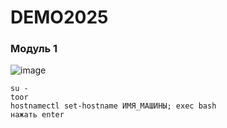 # DEMO2025
### Модуль 1
![image](https://github.com/user-attachments/assets/a2f3b4ff-bdf8-4fbf-b270-4a284c6845e3)
```Для задания имени машины в терминале набираем 
su -
toor
hostnamectl set-hostname ИМЯ_МАШИНЫ; exec bash
нажать enter
